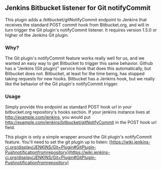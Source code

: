 ## Jenkins Bitbucket listener for Git notifyCommit ##

This plugin adds a /bitbucket/gitNotifyCommit endpoint to Jenkins that receives the standard POST commit hook from
Bitbucket.org, and will in turn trigger the Git plugin's notifyCommit listener. It requires version 1.5.0 or higher of the
Jenkins Git plugin.

### Why? ###

The Git plugin's notifyCommit feature works really well for us, and we wanted an easy way to get Bitbucket to trigger this same behavior. Github has a
"Jenkins (Git plugin)" service hook that does this automatically, but Bitbucket does not. Bitbucket, at least for the time being, has stopped taking requests for new hooks. Bitbucket has
a Jenkins hook, but we really like the behavior of the Git plugin's notifyCommit trigger.

### Usage ###

Simply provide this endpoint as standard POST hook url in your bitbucket.org repository's hooks section. If your jenkins instance lives at
http://example.com/jenkins, you would put http://example.com/jenkins/bitbucket/gitNotifyCommit in the POST hook url field.

This plugin is only a simple wrapper around the Git plugin's notifyCommit feature. You'll need to set the git
plugin up to listen: [https://wiki.jenkins-ci.org/display/JENKINS/Git+Plugin#GitPlugin-Pushnotificationfromrepository](https://wiki.jenkins-ci.org/display/JENKINS/Git+Plugin#GitPlugin-Pushnotificationfromrepository)